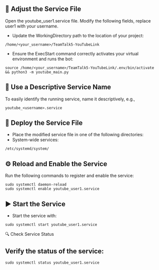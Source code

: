 ## 📁 Adjust the Service File

Open the youtube_user1.service file. Modify the following fields, replace user1 with your username.

* Update the WorkingDirectory path to the location of your project:
```shell script
/home/<your_username>/TeamTalk5-YouTubeLink
```
* Ensure the ExecStart command correctly activates your virtual environment and runs the bot:

```shell script
source /home/<your_username>/TeamTalk5-YouTubeLink/.env/bin/activate && python3 -m youtube_main.py
```

## 📝 Use a Descriptive Service Name

To easily identify the running service, name it descriptively, e.g., 
```shell script
youtube_<username>.service
```

## 📂 Deploy the Service File

* Place the modified service file in one of the following directories:
* System-wide services:
```shell script
/etc/systemd/system/
```
## ⚙️ Reload and Enable the Service

Run the following commands to register and enable the service:
```shell script
sudo systemctl daemon-reload
sudo systemctl enable youtube_user1.service
```

## ▶️ Start the Service
* Start the service with:
```shell script
sudo systemctl start youtube_user1.service
```
🔍 Check Service Status

## Verify the status of the service:
```shell script
sudo systemctl status youtube_user1.service
```